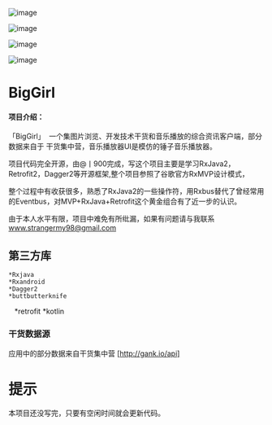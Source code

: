   
![image](https://github.com/1900Star/OkStar/blob/master/Screenshot/main.jpg)


![image](https://github.com/1900Star/OkStar/blob/master/Screenshot/music.jpg)


![image](https://github.com/1900Star/OkStar/blob/master/Screenshot/biggirls.gif)

![image](https://github.com/1900Star/BigGril/blob/master/Screenshot_png/b.png)

# BigGirl

#### 项目介绍：
「BigGirl」  一个集图片浏览、开发技术干货和音乐播放的综合资讯客户端，部分数据来自于 干货集中营，音乐播放器UI是模仿的锤子音乐播放器。

项目代码完全开源，由@丨900完成，写这个项目主要是学习RxJava2，Retrofit2，Dagger2等开源框架,整个项目参照了谷歌官方RxMVP设计模式，

整个过程中有收获很多，熟悉了RxJava2的一些操作符，用Rxbus替代了曾经常用的Eventbus，对MVP+RxJava+Retrofit这个黄金组合有了近一步的认识。

由于本人水平有限，项目中难免有所纰漏，如果有问题请与我联系 www.strangermy98@gmail.com


## 第三方库
    *Rxjava
    *Rxandroid
    *Dagger2
    *buttbutterknife
    *retrofit
    *kotlin

### 干货数据源
应用中的部分数据来自干货集中营 [http://gank.io/api]

# 提示
本项目还没写完，只要有空闲时间就会更新代码。




